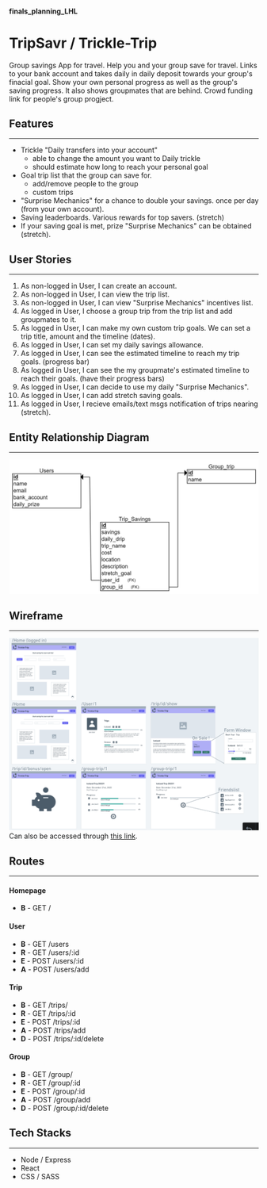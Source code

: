#### finals_planning_LHL

# TripSavr / Trickle-Trip

Group savings App for travel. Help you and your group save for travel. Links to your bank account and takes daily in daily deposit towards your
group's finacial goal. Show your own personal progress as well as the group's saving progress. It also shows groupmates that are behind. Crowd funding link for people's group progject.

## Features
----------
* Trickle "Daily transfers into your account"
  * able to change the amount you want to Daily trickle
  * should estimate how long to reach your personal goal
* Goal trip list that the group can save for.
  * add/remove people to the group
  * custom trips
* "Surprise Mechanics" for a chance to double your savings. once per day (from your own account).
* Saving leaderboards. Various rewards for top savers. (stretch)
* If your saving goal is met, prize "Surprise Mechanics" can be obtained (stretch).

## User Stories
-----------
1. As non-logged in User, I can create an account.
2. As non-logged in User, I can view the trip list.
3. As non-logged in User, I can view "Surprise Mechanics" incentives list.
4. As logged in User, I choose a group trip from the trip list and add groupmates to it.
5. As logged in User, I can make my own custom trip goals. We can set a trip title, amount and the timeline (dates).
6. As logged in User, I can set my daily savings allowance.
7. As logged in User, I can see the estimated timeline to reach my trip goals. (progress bar)
8. As logged in User, I can see the my groupmate's estimated timeline to reach their goals. (have their progress bars)
9. As logged in User, I can decide to use my daily "Surprise Mechanics".
10. As logged in User, I can add stretch saving goals.
11. As logged in User, I recieve emails/text msgs notification of trips nearing (stretch).

## Entity Relationship Diagram
-----------
![final_project_erd.png](https://github.com/tpampilon/finals_planning_LHL/blob/main/images/final_project_erd.png?raw=true)

## Wireframe
--------
![final_project_wireframe.png](https://github.com/tpampilon/finals_planning_LHL/blob/main/images/final_project_wireframe.png?raw=true)
Can also be accessed through [this link](https://whimsical.com/homepage-KX7wDy3K5xLC841dNzwwVT).

## Routes
-------------
#### Homepage
* **B** - GET /

#### User
* **B** - GET /users
* **R** - GET /users/:id
* **E** - POST /users/:id
* **A** - POST /users/add

#### Trip
* **B** - GET /trips/
* **R** - GET /trips/:id
* **E** - POST /trips/:id
* **A** - POST /trips/add
* **D** - POST /trips/:id/delete

#### Group
* **B** - GET /group/
* **R** - GET /group/:id
* **E** - POST /group/:id
* **A** - POST /group/add
* **D** - POST /group/:id/delete

## Tech Stacks
----------

* Node / Express
* React
* CSS / SASS
